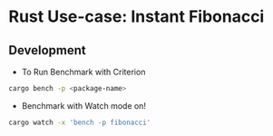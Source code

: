 # Rust Use-case: Instant Fibonacci

## Development

- To Run Benchmark with Criterion

```sh
cargo bench -p <package-name>
```

- Benchmark with Watch mode on!

```sh
cargo watch -x 'bench -p fibonacci'
```
